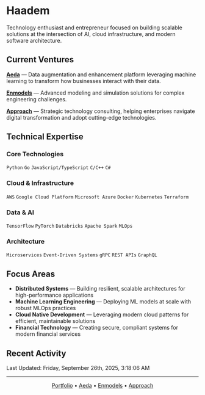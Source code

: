 # Haadem

Technology enthusiast and entrepreneur focused on building scalable solutions at the intersection of AI, cloud infrastructure, and modern software architecture.

## Current Ventures

**[Aeda](https://aeda.no)** — Data augmentation and enhancement platform leveraging machine learning to transform how businesses interact with their data.

**[Enmodels](https://enmodels.com)** — Advanced modeling and simulation solutions for complex engineering challenges.

**[Approach](https://approach.no)** — Strategic technology consulting, helping enterprises navigate digital transformation and adopt cutting-edge technologies.

## Technical Expertise

### Core Technologies
`Python` `Go` `JavaScript/TypeScript` `C/C++` `C#`

### Cloud & Infrastructure
`AWS` `Google Cloud Platform` `Microsoft Azure` `Docker` `Kubernetes` `Terraform`

### Data & AI
`TensorFlow` `PyTorch` `Databricks` `Apache Spark` `MLOps`

### Architecture
`Microservices` `Event-Driven Systems` `gRPC` `REST APIs` `GraphQL`

## Focus Areas

- **Distributed Systems** — Building resilient, scalable architectures for high-performance applications
- **Machine Learning Engineering** — Deploying ML models at scale with robust MLOps practices
- **Cloud Native Development** — Leveraging modern cloud patterns for efficient, maintainable solutions
- **Financial Technology** — Creating secure, compliant systems for modern financial services

## Recent Activity

<!--RECENT_ACTIVITY:start-->
<!--RECENT_ACTIVITY:end-->

<!--RECENT_ACTIVITY:last_update-->
Last Updated: Friday, September 26th, 2025, 3:18:06 AM
<!--RECENT_ACTIVITY:last_update_end-->

---

<div align="center">
  <a href="https://haadem.tech">Portfolio</a> •
  <a href="https://aeda.no">Aeda</a> •
  <a href="https://enmodels.com">Enmodels</a> •
  <a href="https://approach.no">Approach</a>
</div>
